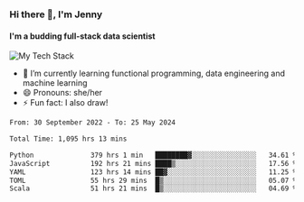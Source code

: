 ### Hi there 👋, I'm Jenny
#### I'm a budding full-stack data scientist

![My Tech Stack](https://github-readme-tech-stack.vercel.app/api/cards?fontFamily=Roboto+&lineCount=2&titleAlign=center&align=center&theme=catppuccin_mocha&line1=python%2Cpython%2C3776AB%3Bscala%2Cscala%2CDC322F%3Bdatabricks%2Cdatabricks%2CFF3621%3Bdocker%2Cdocker%2C2496ED%3B&line2=amazonaws%2Caws%2C232F3E%3Bdatabricks%2CFF3621%3Bpytorch%2Cpytorch%2CEE4C2C%3Bmlflow%2Cmlflow%2C0194E2%3B)


- 🌱 I’m currently learning functional programming, data engineering and machine learning
- 😄 Pronouns: she/her 
- ⚡ Fun fact: I also draw! 

<!--START_SECTION:waka-->

```txt
From: 30 September 2022 - To: 25 May 2024

Total Time: 1,095 hrs 13 mins

Python              379 hrs 1 min   ████████▓░░░░░░░░░░░░░░░░   34.61 %
JavaScript          192 hrs 21 mins ████▒░░░░░░░░░░░░░░░░░░░░   17.56 %
YAML                123 hrs 14 mins ██▓░░░░░░░░░░░░░░░░░░░░░░   11.25 %
TOML                55 hrs 29 mins  █▒░░░░░░░░░░░░░░░░░░░░░░░   05.07 %
Scala               51 hrs 21 mins  █▒░░░░░░░░░░░░░░░░░░░░░░░   04.69 %
```

<!--END_SECTION:waka-->
